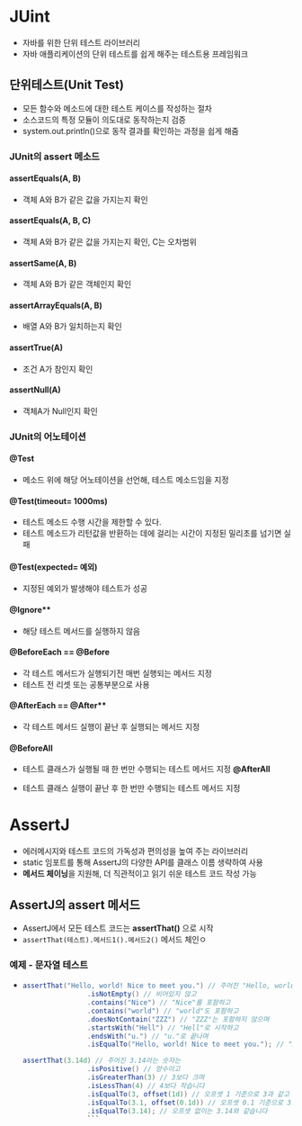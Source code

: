 # JUint 
- 자바를 위한 단위 테스트 라이브러리 
- 자바 애플리케이션의 단위 테스트를 쉽게 해주는 테스트용 프레임워크
## 단위테스트(Unit Test)
- 모든 함수와 메소드에 대한 테스트 케이스를 작성하는 절차
- 소스코드의 특정 모듈이 의도대로 동작하는지 검증
- system.out.println()으로 동작 결과를 확인하는 과정을 쉽게 해줌

### JUnit의 assert 메소드
#### assertEquals(A, B) 
- 객체 A와 B가 같은 값을 가지는지 확인
#### assertEquals(A, B, C) 
- 객체 A와 B가 같은 값을 가지는지 확인, C는 오차범위
#### assertSame(A, B)
- 객체 A와 B가 같은 객체인지 확인
#### assertArrayEquals(A, B)
- 배열 A와 B가 일치하는지 확인
#### assertTrue(A) 
- 조건 A가 참인지 확인
#### assertNull(A)
- 객체A가 Null인지 확인

### JUnit의 어노테이션
#### @Test
- 메소드 위에 해당 어노테이션을 선언해, 테스트 메소드임을 지정
#### @Test(timeout= 1000ms)
- 테스트 메소드 수행 시간을 제한할 수 있다.
- 테스트 메소드가 리턴값을 반환하는 데에 걸리는 시간이 지정된 밀리초를 넘기면 실패
#### @Test(expected= 예외)
- 지정된 예외가 발생해야 테스트가 성공
#### @Ignore**
- 해당 테스트 메서드를 실행하지 않음
#### @BeforeEach == @Before
- 각 테스트 메서드가 실행되기전 매번 실행되는 메서드 지정
- 테스트 전 리셋 또는 공통부분으로 사용
#### @AfterEach == @After**
- 각 테스트 메서드 실행이 끝난 후 실행되는 메서드 지정
#### @BeforeAll
- 테스트 클래스가 실행될 때 한 번만 수행되는 테스트 메서드 지정
**@AfterAll**

- 테스트 클래스 실행이 끝난 후 한 번만 수행되는 테스트 메서드 지정

# AssertJ
- 에러메시지와 테스트 코드의 가독성과 편의성을 높여 주는 라이브러리
- static 임포트를 통해 AssertJ의 다양한 API를 클래스 이름 생략하여 사용
- **메서드 체이닝**을 지원해, 더 직관적이고 읽기 쉬운 테스트 코드 작성 가능


## AssertJ의 assert 메서드
- AssertJ에서 모든 테스트 코드는 **assertThat()** 으로 시작
- ```assertThat(테스트).메서드1().메서드2()``` 메서드 체인ㅇ

### 예제 - 문자열 테스트
- ```java
  assertThat("Hello, world! Nice to meet you.") // 주어진 "Hello, world! Nice to meet you."라는 문자열은
                  .isNotEmpty() // 비어있지 않고
                  .contains("Nice") // "Nice"를 포함하고
                  .contains("world") // "world"도 포함하고
                  .doesNotContain("ZZZ") // "ZZZ"는 포함하지 않으며
                  .startsWith("Hell") // "Hell"로 시작하고
                  .endsWith("u.") // "u."로 끝나며
                  .isEqualTo("Hello, world! Nice to meet you."); // "Hello, world! Nice to meet you."과 일치합니다.

  assertThat(3.14d) // 주어진 3.14라는 숫자는
                  .isPositive() // 양수이고
                  .isGreaterThan(3) // 3보다 크며
                  .isLessThan(4) // 4보다 작습니다
                  .isEqualTo(3, offset(1d)) // 오프셋 1 기준으로 3과 같고
                  .isEqualTo(3.1, offset(0.1d)) // 오프셋 0.1 기준으로 3.1과 같으며
                  .isEqualTo(3.14); // 오프셋 없이는 3.14와 같습니다
                  ```
